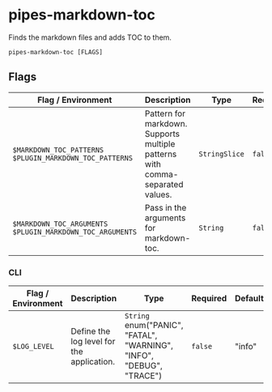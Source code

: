 # pipes-markdown-toc

Finds the markdown files and adds TOC to them.

`pipes-markdown-toc [FLAGS]`

## Flags

| Flag / Environment |  Description   |  Type    | Required | Default |
|---------------- | --------------- | --------------- |  --------------- |  --------------- |
| `$MARKDOWN_TOC_PATTERNS`<br/>`$PLUGIN_MARKDOWN_TOC_PATTERNS` | Pattern for markdown. Supports multiple patterns with comma-separated values. | `StringSlice` | `false` | [README.md] |
| `$MARKDOWN_TOC_ARGUMENTS`<br/>`$PLUGIN_MARKDOWN_TOC_ARGUMENTS` | Pass in the arguments for markdown-toc. | `String` | `false` | &#34;--bullets=&#39;-&#39;&#34; |

### CLI

| Flag / Environment |  Description   |  Type    | Required | Default |
|---------------- | --------------- | --------------- |  --------------- |  --------------- |
| `$LOG_LEVEL` | Define the log level for the application.  | `String`<br/>enum(&#34;PANIC&#34;, &#34;FATAL&#34;, &#34;WARNING&#34;, &#34;INFO&#34;, &#34;DEBUG&#34;, &#34;TRACE&#34;) | `false` | &#34;info&#34; |

